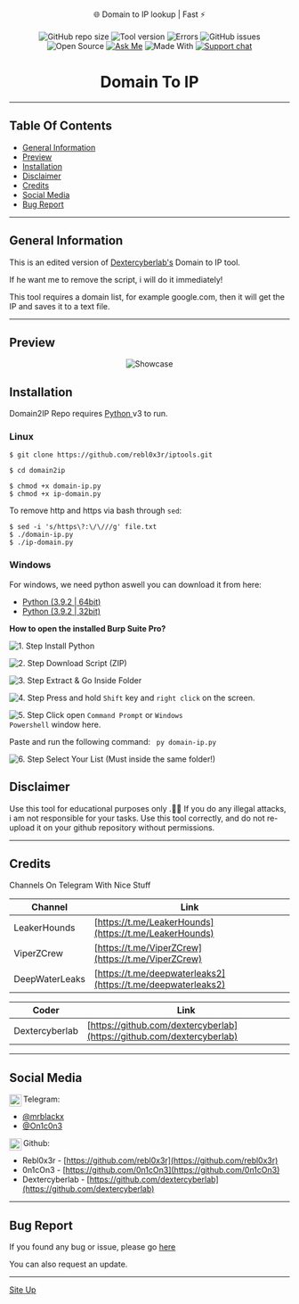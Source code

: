 <p align="center">
  🌐 Domain to IP lookup | Fast ⚡️<br><br>
  <img alt="GitHub repo size" src="https://img.shields.io/github/repo-size/rebl0x3r/iptools">
  <img alt="Tool version" src="https://img.shields.io/badge/version-1.2-brightgreen">
  <img alt="Errors" src="https://img.shields.io/badge/errors fixed-0-red">
  <img alt="GitHub issues" src="https://img.shields.io/github/issues/rebl0x3r/domain2ip">
  <img alt="Open Source" src="https://badges.frapsoft.com/os/v1/open-source.png?v=103">
  <a href="https://t.me/mrblackx"><img alt="Ask Me" src="https://img.shields.io/badge/Ask%20me-anything-1abc9c.svg"></a>
  <img alt="Made With" src="https://forthebadge.com/images/badges/made-with-python.svg">
  <a href="https://t.me/viperzcrewchat/"><img src="https://raw.githubusercontent.com/Patrolavia/telegram-badge/master/chat.svg" alt="Support chat"></a>
</p>

<h1 align=center>Domain To IP</h1>

<hr>

<h2>Table Of Contents</h2>

* [General Information](#general-info)
* [Preview](#preview)
* [Installation](#installation)
* [Disclaimer](#disclaimer)
* [Credits](#credits)
* [Social Media](#social-media)
* [Bug Report](#bug-report)

<hr>

<h2>General Information</h2>
  
  This is an edited version of <a href="https://github.com/dextercyberlab/Domain-to-IP-Converter">Dextercyberlab's</a> Domain to IP tool.
  
  If he want me to remove the script, i will do it immediately!
  
  This tool requires a domain list, for example google.com, then it will get the IP and saves it to a text file.
  
<hr>

<h2>Preview</h2>
<p align="center">
  <img alt="Showcase" src="https://i.ibb.co/8jw7VLV/2021-02-04-15-03.png">
</p>

<h2>Installation</h2>

  Domain2IP Repo requires <a href="https://www.python.org/">Python </a> v3 to run.
  
  <h3>Linux</h3>
  
  ```
  $ git clone https://github.com/rebl0x3r/iptools.git
  
  $ cd domain2ip

  $ chmod +x domain-ip.py
  $ chmod +x ip-domain.py
  ```
  To remove http and https via bash through ```sed```:
  ```
  $ sed -i 's/https\?:\/\///g' file.txt 
  $ ./domain-ip.py
  $ ./ip-domain.py
  ```
    
<h3>Windows</h3>

  For windows, we need python aswell you can download it from here:<br>
  
  
  * [Python (3.9.2 | 64bit)](https://www.python.org/ftp/python/3.9.2/python-3.9.2.exe)
  * [Python (3.9.2 | 32bit)](https://www.python.org/ftp/python/3.9.2/python-3.9.2-amd64.exe)
  
  **How to open the installed Burp Suite Pro?**

  <img alt="1. Step" src="https://img.shields.io/badge/Step-1-blueviolet" /> Install Python
  
  <img alt="2. Step" src="https://img.shields.io/badge/Step-2-blueviolet" /> Download Script (ZIP)
  
  <img alt="3. Step" src="https://img.shields.io/badge/Step-3-blueviolet" /> Extract & Go Inside Folder
  
   <img alt="4. Step" src="https://img.shields.io/badge/Step-4-blueviolet" /> Press and hold <code>Shift</code> key and <code>right click</code> on the screen.
   
   <img alt="5. Step" src="https://img.shields.io/badge/Step-5-blueviolet" /> Click open <code>Command Prompt</code> or <code>Windows Powershell</code> window here.
    
   Paste and run the following command:
   <code> py domain-ip.py </code>
  
  <img alt="6. Step" src="https://img.shields.io/badge/Step-6-blueviolet" /> Select Your List (Must inside the same folder!)


<h2>Disclaimer</h2>

  Use this tool for educational purposes only .🕵️‍♂️
  If you do any illegal attacks, i am not responsible for your tasks.
  Use this tool correctly, and do not re-upload it on your github repository without permissions.
  
<hr>
  
<h2>Credits</h2>
  
  Channels On Telegram With Nice Stuff
  
  | Channel | Link |
  | ------ | ------ |
  | LeakerHounds | [https://t.me/LeakerHounds](https://t.me/LeakerHounds) | 
  | ViperZCrew | [https://t.me/ViperZCrew](https://t.me/ViperZCrew) |
  | DeepWaterLeaks | [https://t.me/deepwaterleaks2](https://t.me/deepwaterleaks2) |
  
  | Coder | Link |
  | ------ | ------ |
  | Dextercyberlab | [https://github.com/dextercyberlab](https://github.com/dextercyberlab) |
  

<hr>
            
<h2>Social Media</h2>
 <img align="left" alt="telegram.org" width="22px" src="https://images.vexels.com/media/users/3/137414/isolated/preview/3f7486417ddd88060a1818d44b6f3728-telegram-icon-logo-by-vexels.png" /> Telegram:<br />
 
* [@mrblackx](https://t.me/mrblackx)
* [@On1c0n3](https://t.me/On1c0n3)


<img align="left" alt="github.com" width="22px" src="https://image.flaticon.com/icons/svg/25/25231.svg" /> Github:<br />
 
* Rebl0x3r - [https://github.com/rebl0x3r](https://github.com/rebl0x3r)
* 0n1cOn3 - [https://github.com/0n1cOn3](https://github.com/0n1cOn3)
* Dextercyberlab - [https://github.com/dextercyberlab](https://github.com/dextercyberlab)

<hr>

<h2>Bug Report</h2>

  If you found any bug or issue, please go [here](https://github.com/rebl0x3r/domain2ip/issues)
  
  You can also request an update.
  
<hr>



[Site Up](#domain-to-ip)
